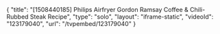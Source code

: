 {
    "title": "[1508440185] Philips Airfryer Gordon Ramsay Coffee & Chili-Rubbed Steak Recipe",
    "type": "solo",
    "layout": "iframe-static",
    "videoId": "123179040",
    "url": "\/tvpembed\/123179040"
}